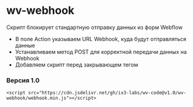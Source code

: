# wv-webhook
Скрипт блокирует стандартную отправку данных из форм Webflow

- В поле Action указываем URL Webhook, куда будут отправляться данные
- Устанавливаем метод POST для корректной передачи данных на Webhook
- Добавляем скрипт перед закрывающем тегом </body>


### Версия 1.0
```
<script src="https://cdn.jsdelivr.net/gh/ix3-labs/wv-code@v1.0/wv-webhook/webhook.min.js"></script>
```
